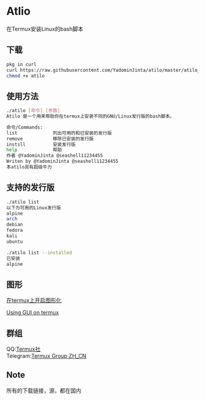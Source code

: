 # Atlio
在Termux安装Linux的bash脚本

## 下载
``` bash
pkg in curl
curl https://raw.githubusercontent.com/YadominJinta/atilo/master/atilo_cn -o ~/atilo 
chmod +x atilo
```

## 使用方法
``` bash
./atilo [命令] [参数]
Atilo 是一个用来帮助你在termux上安装不同的GNU/Linux发行版的bash脚本。

命令/Commands:
list             列出可用的和已安装的发行版
remove           移除已安装的发行版
instsll          安装发行版
help             帮助
作者 @YadominJinta @seashell11234455
Writen by @YadominJinta @seashell11234455
本atilo具有超级牛力
```

## 支持的发行版
``` bash
./atilo list
以下为可用的Linux发行版
alpine
arch
debian
fedora
kali
ubuntu

./atilo list --installed
已安装
alpine
```

## 图形
[在termux上开启图形化](https://yadominjinta.github.io/2018/07/30/GUI-on-termux.html)

[Using GUI on termux](https://yadominjinta.github.io/2018/08/18/GUI-on-termux-EN.html)

## 群组
QQ:[Termux社](https://jq.qq.com/?_wv=1027&k=5jGvbsU)  
Telegram:[Termux Group ZH_CN](https://t.me/joinchat/EBPa7EI3VrfhsRu-6iJ1yw)

## Note
所有的下载链接，源，都在国内


